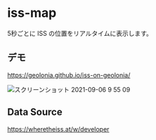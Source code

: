 # iss-map

5秒ごとに ISS の位置をリアルタイムに表示します。

## デモ
https://geolonia.github.io/iss-on-geolonia/

![スクリーンショット 2021-09-06 9 55 09](https://user-images.githubusercontent.com/8760841/132146783-8431a99d-1d2e-4709-8282-3b13d5bdedbd.png)

## Data Source
https://wheretheiss.at/w/developer
